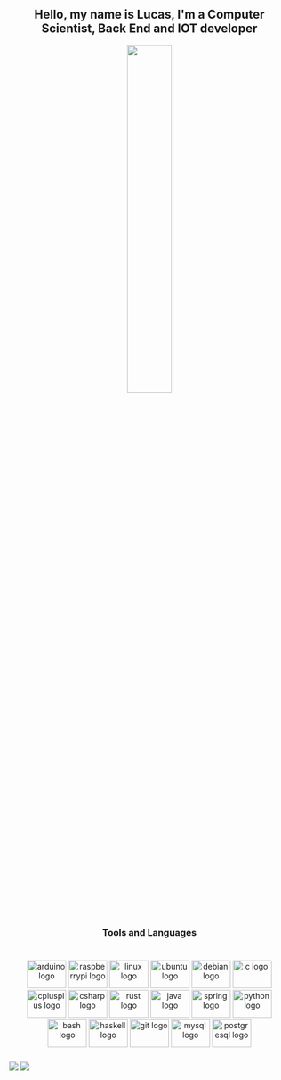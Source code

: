 <h2 align="center">Hello, my name is Lucas, I'm a Computer Scientist, Back End and IOT developer</h2>

<div align="center">
<img src="https://rishavanand.github.io/static/images/greetings.gif" align="center" style="width: 40%" />
</div>  

###

<h3 align="center">Tools and Languages</h3>

###

<br clear="both">

<div align="center">
  <img src="https://cdn.jsdelivr.net/gh/devicons/devicon/icons/arduino/arduino-original.svg" height="50" width="70" alt="arduino logo"  />
  <img src="https://cdn.jsdelivr.net/gh/devicons/devicon/icons/raspberrypi/raspberrypi-original.svg" height="50" width="70" alt="raspberrypi logo"  />
  <img src="https://cdn.jsdelivr.net/gh/devicons/devicon/icons/linux/linux-original.svg" height="50" width="70" alt="linux logo"  />
  <img src="https://cdn.jsdelivr.net/gh/devicons/devicon/icons/ubuntu/ubuntu-plain.svg" height="50" width="70" alt="ubuntu logo"  />
  <img src="https://cdn.jsdelivr.net/gh/devicons/devicon/icons/debian/debian-original.svg" height="50" width="70" alt="debian logo"  />
  <img src="https://cdn.jsdelivr.net/gh/devicons/devicon/icons/c/c-original.svg" height="50" width="70" alt="c logo"  />
  <img src="https://cdn.jsdelivr.net/gh/devicons/devicon/icons/cplusplus/cplusplus-original.svg" height="50" width="70" alt="cplusplus logo"  />
  <img src="https://cdn.jsdelivr.net/gh/devicons/devicon/icons/csharp/csharp-original.svg" height="50" width="70" alt="csharp logo"  />
  <img src="https://cdn.jsdelivr.net/gh/devicons/devicon/icons/rust/rust-plain.svg" height="50" width="70" alt="rust logo"  />
  <img src="https://cdn.jsdelivr.net/gh/devicons/devicon/icons/java/java-original.svg" height="50" width="70" alt="java logo"  />
  <img src="https://cdn.jsdelivr.net/gh/devicons/devicon/icons/spring/spring-original.svg" height="50" width="70" alt="spring logo"  />
  <img src="https://cdn.jsdelivr.net/gh/devicons/devicon/icons/python/python-original.svg" height="50" width="70" alt="python logo"  />
  <img src="https://cdn.jsdelivr.net/gh/devicons/devicon/icons/bash/bash-original.svg" height="50" width="70" alt="bash logo"  />
  <img src="https://cdn.jsdelivr.net/gh/devicons/devicon/icons/haskell/haskell-original.svg" height="50" width="70" alt="haskell logo"  />
  <img src="https://cdn.jsdelivr.net/gh/devicons/devicon/icons/git/git-original.svg" height="50" width="70" alt="git logo"  />
  <img src="https://cdn.jsdelivr.net/gh/devicons/devicon/icons/mysql/mysql-original.svg" height="50" width="70" alt="mysql logo"  />
  <img src="https://cdn.jsdelivr.net/gh/devicons/devicon/icons/postgresql/postgresql-original.svg" height="50" width="70" alt="postgresql logo"  />
</div>

###

![](http://github-readme-streak-stats.herokuapp.com?user=LucasDiasJorge&theme=dark&hide_border=true&date_format=M%20j%5B%2C%20Y%5D)
![](https://github-readme-stats.vercel.app/api/top-langs/?username=LucasDiasJorge&theme=dark&hide_border=true&include_all_commits=true&count_private=true&layout=compact)

###

